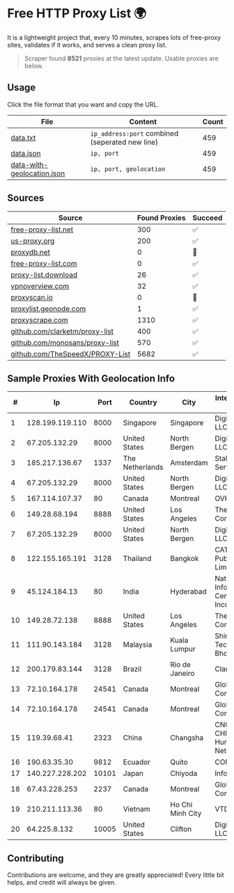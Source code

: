 
# Free HTTP Proxy List 🌍

It is a lightweight project that, every 10 minutes, scrapes lots of free-proxy sites, validates if it works, and serves a clean proxy list.


> Scraper found **8521** proxies at the latest update. Usable proxies are below.

## Usage

Click the file format that you want and copy the URL.


|File|Content|Count|
|----|-------|-----|
|[data.txt](https://raw.githubusercontent.com/themiralay/Proxy-List-World/master/data.txt)|`ip_address:port` combined (seperated new line)|459|
|[data.json](https://raw.githubusercontent.com/themiralay/Proxy-List-World/master/data.json)|`ip, port`|459|
|[data-with-geolocation.json](https://raw.githubusercontent.com/themiralay/Proxy-List-World/master/data-with-geolocation.json)|`ip, port, geolocation`|459|

## Sources

|Source|Found Proxies|Succeed|
|------|-------------|-------|
|[free-proxy-list.net](https://free-proxy-list.net)|300|✅|
|[us-proxy.org](https://www.us-proxy.org)|200|✅|
|[proxydb.net](http://proxydb.net)|0|🚫|
|[free-proxy-list.com](https://free-proxy-list.com/?page=&port=&type%5B%5D=http&type%5B%5D=https&up_time=0&search=Search)|0|✅|
|[proxy-list.download](https://www.proxy-list.download/HTTP)|26|✅|
|[vpnoverview.com](https://vpnoverview.com/privacy/anonymous-browsing/free-proxy-servers)|32|✅|
|[proxyscan.io](https://www.proxyscan.io)|0|🚫|
|[proxylist.geonode.com](https://proxylist.geonode.com/api/proxy-list?limit=300&page=1&sort_by=lastChecked&sort_type=desc&protocols=http,https)|1|✅|
|[proxyscrape.com](https://api.proxyscrape.com/v2/?request=displayproxies&protocol=http&timeout=10000&country=all&ssl=all&anonymity=all)|1310|✅|
|[github.com/clarketm/proxy-list](https://raw.githubusercontent.com/clarketm/proxy-list/master/proxy-list-raw.txt)|400|✅|
|[github.com/monosans/proxy-list](https://raw.githubusercontent.com/monosans/proxy-list/main/proxies/http.txt)|570|✅|
|[github.com/TheSpeedX/PROXY-List](https://raw.githubusercontent.com/TheSpeedX/PROXY-List/master/http.txt)|5682|✅|


## Sample Proxies With Geolocation Info

|#|Ip|Port|Country|City|Internet Service Provider|
|-|--|----|-------|----|-------------------------|
|1|128.199.119.110|8000|Singapore|Singapore|DigitalOcean, LLC|
|2|67.205.132.29|8000|United States|North Bergen|DigitalOcean, LLC|
|3|185.217.136.67|1337|The Netherlands|Amsterdam|Stallion Network Services Limited|
|4|67.205.132.29|8000|United States|North Bergen|DigitalOcean, LLC|
|5|167.114.107.37|80|Canada|Montreal|OVH SAS|
|6|149.28.68.194|8888|United States|Los Angeles|The Constant Company|
|7|67.205.132.29|8000|United States|North Bergen|DigitalOcean, LLC|
|8|122.155.165.191|3128|Thailand|Bangkok|CAT Telecom Public Company Limited|
|9|45.124.184.13|80|India|Hyderabad|National Informatics Centre Services Incorporated|
|10|149.28.72.138|8888|United States|Los Angeles|The Constant Company|
|11|111.90.143.184|3128|Malaysia|Kuala Lumpur|Shinjiru Technology Sdn Bhd|
|12|200.179.83.144|3128|Brazil|Rio de Janeiro|Claro S.A.|
|13|72.10.164.178|24541|Canada|Montreal|GloboTech Communications|
|14|72.10.164.178|24541|Canada|Montreal|GloboTech Communications|
|15|119.39.68.41|2323|China|Changsha|CNC Group CHINA169 Hunan Province Network|
|16|190.63.35.30|9812|Ecuador|Quito|CONECEL|
|17|140.227.228.202|10101|Japan|Chiyoda|InfoSphere|
|18|67.43.228.253|2237|Canada|Montreal|GloboTech Communications|
|19|210.211.113.36|80|Vietnam|Ho Chi Minh City|VTDC|
|20|64.225.8.132|10005|United States|Clifton|DigitalOcean, LLC|



## Contributing

Contributions are welcome, and they are greatly appreciated! Every
little bit helps, and credit will always be given.

